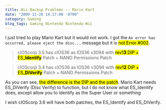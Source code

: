 ```yaml
---
title: Wii Backup Problems -- Mario Kart
date: "2009-11-20 14:17:00 -0700"
category: Gaming
blog_tags: Gaming Nintendo Nintendo-Wii
---
```

I just tried to play Mario Kart but it would not work. I got the `An error has occurred, please eject the disc...` message but it is <mark>not Error #002</mark>.

> cIOScorp 3.5 has cIOS36 as IOS36 v3094 with <mark>rev1**3** DIP + ES\_**Identify**</mark> Patch + NAND Permissions Patch

> cIOScorp 3.4 has cIOS36 as IOS36 v3094 with <mark>rev1**2** DIP + ES\_**DiVerify**</mark> Patch + NAND Permissions Patch

As you can see, <mark>the difference is the DIP and the patch</mark>. Mario Kart needs ES\_DiVerify (Disc Verify) to function, but I do not know what ES\_Identify does, except allow you to identify as the Super User or something

I wish cIOScorp 3.6 will have both patches, the ES\_Identify and ES\_DiVerify.
